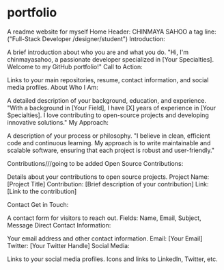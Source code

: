 # portfolio
A readme website for myself
Home
Header:
CHINMAYA SAHOO
a tag line: ("Full-Stack Developer /designer/student")
Introduction:

A brief introduction about who you are and what you do.
"Hi, I'm chinmayasahoo, a passionate developer specialized in [Your Specialties]. Welcome to my GitHub portfolio!"
Call to Action:

Links to your main repositories, resume, contact information, and social media profiles.
About
Who I Am:

A detailed description of your background, education, and experience.
"With a background in [Your Field], I have [X] years of experience in [Your Specialties]. I love contributing to open-source projects and developing innovative solutions."
My Approach:

A description of your process or philosophy.
"I believe in clean, efficient code and continuous learning. My approach is to write maintainable and scalable software, ensuring that each project is robust and user-friendly."

Contributions///going to be added
Open Source Contributions:

Details about your contributions to open source projects.
Project Name: [Project Title]
Contribution: [Brief description of your contribution]
Link: [Link to the contribution]

Contact
Get in Touch:

A contact form for visitors to reach out.
Fields: Name, Email, Subject, Message
Direct Contact Information:

Your email address and other contact information.
Email: [Your Email]
Twitter: [Your Twitter Handle]
Social Media:

Links to your social media profiles.
Icons and links to LinkedIn, Twitter, etc.

